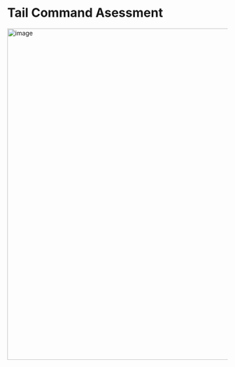 # Tail Command Asessment
<img width="760" alt="image" src="https://github.com/codeX1616/TailCommandAsessment/assets/35308117/2f9cd901-d878-418f-ba0f-e4f64a558eb9">
